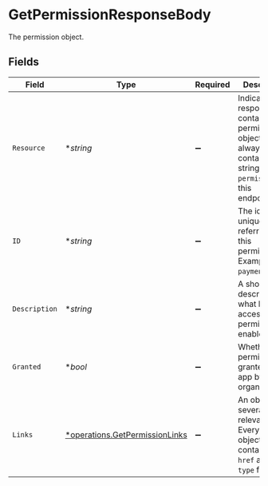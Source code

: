 # GetPermissionResponseBody

The permission object.


## Fields

| Field                                                                                                               | Type                                                                                                                | Required                                                                                                            | Description                                                                                                         | Example                                                                                                             |
| ------------------------------------------------------------------------------------------------------------------- | ------------------------------------------------------------------------------------------------------------------- | ------------------------------------------------------------------------------------------------------------------- | ------------------------------------------------------------------------------------------------------------------- | ------------------------------------------------------------------------------------------------------------------- |
| `Resource`                                                                                                          | **string*                                                                                                           | :heavy_minus_sign:                                                                                                  | Indicates the response contains a permission object. Will always contain the string `permission` for this<br/>endpoint. | permission                                                                                                          |
| `ID`                                                                                                                | **string*                                                                                                           | :heavy_minus_sign:                                                                                                  | The identifier uniquely referring to this permission. Example: `payments.read`.                                     | payments.read                                                                                                       |
| `Description`                                                                                                       | **string*                                                                                                           | :heavy_minus_sign:                                                                                                  | A short description of what kind of access the permission enables.                                                  | View your payments                                                                                                  |
| `Granted`                                                                                                           | **bool*                                                                                                             | :heavy_minus_sign:                                                                                                  | Whether this permission is granted to the app by the organization.                                                  | true                                                                                                                |
| `Links`                                                                                                             | [*operations.GetPermissionLinks](../../models/operations/getpermissionlinks.md)                                     | :heavy_minus_sign:                                                                                                  | An object with several relevant URLs. Every URL object will contain an `href` and a `type` field.                   |                                                                                                                     |